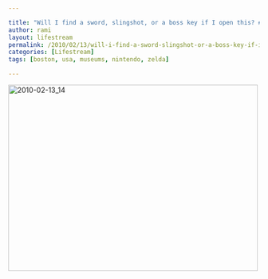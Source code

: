 ```yaml
---

title: "Will I find a sword, slingshot, or a boss key if I open this? #ZELDA"
author: rami
layout: lifestream 
permalink: /2010/02/13/will-i-find-a-sword-slingshot-or-a-boss-key-if-i-open-this-zelda/
categories: [Lifestream]
tags: [boston, usa, museums, nintendo, zelda]

---
```


<div class='p_embed p_image_embed'>
  <a href="http://139.59.20.41/wp-content/uploads/2011/12/2010-02-13_14-26-34-scaled-1000.jpg"><img alt="2010-02-13_14" height="375" src="http://139.59.20.41/wp-content/uploads/2011/12/2010-02-13_14-26-34-scaled-1000.jpg?w=300" width="500" /></a>
</div>
